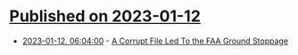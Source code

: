 # [Published on 2023-01-12](index.md)

* [2023-01-12, 06:04:00](https://news.slashdot.org/story/23/01/12/063246/a-corrupt-file-led-to-the-faa-ground-stoppage?utm_source=rss1.0mainlinkanon&utm_medium=feed) - [A Corrupt File Led To the FAA Ground Stoppage](https://news.slashdot.org/story/23/01/12/063246/a-corrupt-file-led-to-the-faa-ground-stoppage?utm_source=rss1.0mainlinkanon&utm_medium=feed)
